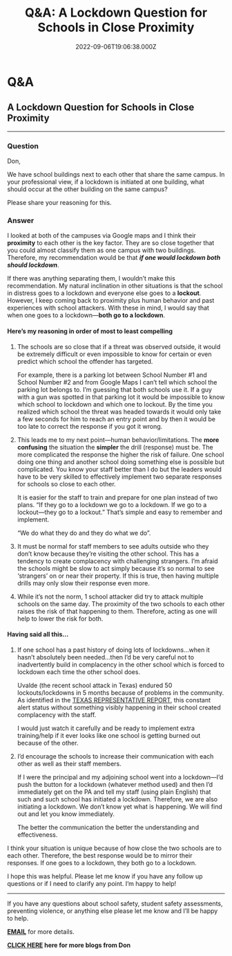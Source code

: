 ﻿---
date: 2022-09-06T19:06:38.000Z
photoLink: "/images/blog/questions.jpg"
title: "Q&A: A Lockdown Question for Schools in Close Proximity"
---

# Q&A

## A Lockdown Question for Schools in Close Proximity

---

### Question

Don,

We have school buildings next to each other that share the same campus. In your professional view, if a lockdown is
initiated at one building, what should occur at the other building on the same campus?

Please share your reasoning for this.

### Answer

I looked at both of the campuses via Google maps and I think their **proximity** to each other is the key factor. They
are so close together that you could almost classify them as one campus with two buildings. Therefore, my recommendation
would be that **_if one would lockdown both should lockdown_**.

If there was anything separating them, I wouldn’t make this recommendation. My natural inclination in other situations
is that the school in distress goes to a lockdown and everyone else goes to a **lockout**. However, I keep coming back
to proximity plus human behavior and past experiences with school attackers. With these in mind, I would say that when
one goes to a lockdown—**both go to a lockdown**.

#### Here’s my reasoning in order of most to least compelling

1. The schools are so close that if a threat was observed outside, it would be extremely difficult or even impossible to
   know for certain or even predict which school the offender has targeted.

   For example, there is a parking lot between School Number #1 and School Number #2 and from Google Maps I can’t tell
   which school the parking lot belongs to. I’m guessing that both schools use it. If a guy with a gun was spotted in
   that parking lot it would be impossible to know which school to lockdown and which one to lockout. By the time you
   realized which school the threat was headed towards it would only take a few seconds for him to reach an entry point
   and by then it would be too late to correct the response if you got it wrong.

2. This leads me to my next point—human behavior/limitations. The **more confusing** the situation the **simpler** the
   drill (response) must be. The more complicated the response the higher the risk of failure. One school doing one
   thing and another school doing something else is possible but complicated. You know your staff better than I do but
   the leaders would have to be very skilled to effectively implement two separate responses for schools so close to
   each other.

   It is easier for the staff to train and prepare for one plan instead of two plans. “If they go to a lockdown we go to
   a lockdown. If we go to a lockout—they go to a lockout.” That’s simple and easy to remember and implement.

   “We do what they do and they do what we do”.

3. It must be normal for staff members to see adults outside who they don’t know because they’re visiting the other
   school. This has a tendency to create complacency with challenging strangers. I’m afraid the schools might be slow to
   act simply because it’s so normal to see ‘strangers’ on or near their property. If this is true, then having multiple
   drills may only slow their response even more.

4. While it’s not the norm, 1 school attacker did try to attack multiple schools on the same day. The proximity of the
   two schools to each other raises the risk of that happening to them. Therefore, acting as one will help to lower the
   risk for both.

#### Having said all this…

1. If one school has a past history of doing lots of lockdowns…when it hasn’t absolutely been needed…then I’d be very
   careful not to inadvertently build in complacency in the other school which is forced to lockdown each time the other
   school does.

   Uvalde (the recent school attack in Texas) endured 50 lockouts/lockdowns in 5 months because of problems in the
   community. As identified in
   the [TEXAS REPRESENTATIVE REPORT](https://www.documentcloud.org/documents/22088425-texas-house-uvalde-report), this
   constant alert status without something visibly
   happening in their school created complacency with the staff.

   I would just watch it carefully and be ready to implement extra training/help if it ever looks like one school is
   getting burned out because of the other.

2. I’d encourage the schools to increase their communication with each other as well as their staff members.

   If I were the principal and my adjoining school went into a lockdown—I’d push the button for a lockdown (whatever
   method used) and then I’d immediately get on the PA and tell my staff (using plain English) that such and such school
   has initiated a lockdown. Therefore, we are also initiating a lockdown. We don’t know yet what is happening. We will
   find out and let you know immediately.

   The better the communication the better the understanding and effectiveness.

I think your situation is unique because of how close the two schools are to each other. Therefore, the best response
would be to mirror their responses. If one goes to a lockdown, they both go to a lockdown.

I hope this was helpful. Please let me know if you have any follow up questions or if I need to clarify any point. I’m
happy to help!

---

If you have any questions about school safety, student safety assessments, preventing violence, or anything else please
let me know and I’ll be happy to help.

**[EMAIL](mailto:don@donshomette.com)** for more details.

**[CLICK HERE](//donshomette.com/blogs.html) here for more blogs from Don**
